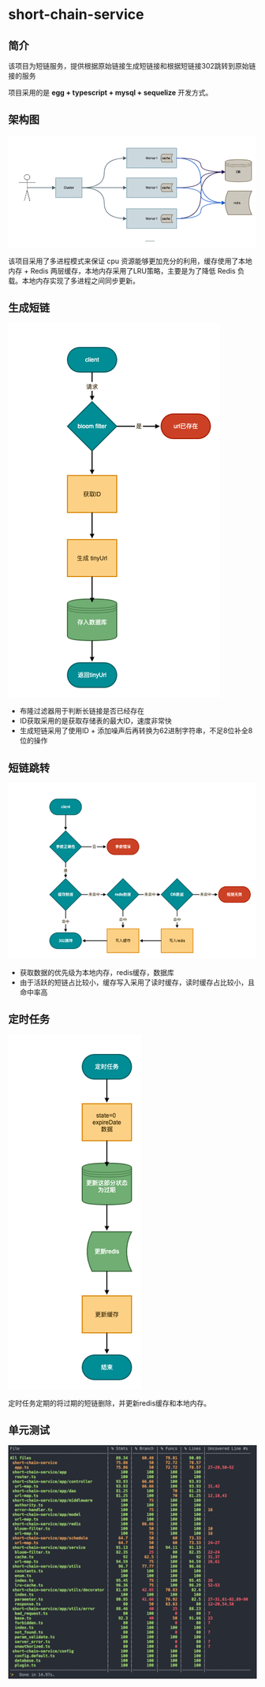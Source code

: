 # short-chain-service

## 简介

该项目为短链服务，提供根据原始链接生成短链接和根据短链接302跳转到原始链接的服务

项目采用的是 **egg + typescript + mysql + sequelize** 开发方式。

## 架构图

![architecture](https://raw.githubusercontent.com/weiruifeng/img-folder/main/short-chain-service/architecture.png)

该项目采用了多进程模式来保证 cpu 资源能够更加充分的利用，缓存使用了本地内存 + Redis 两层缓存，本地内存采用了LRU策略，主要是为了降低 Redis 负载。本地内存实现了多进程之间同步更新。

## 生成短链

![tinyUrl](https://raw.githubusercontent.com/weiruifeng/img-folder/main/short-chain-service/tiny-url.png)

* 布隆过滤器用于判断长链接是否已经存在
* ID获取采用的是获取存储表的最大ID，速度非常快
* 生成短链采用了使用ID + 添加噪声后再转换为62进制字符串，不足8位补全8位的操作
  
## 短链跳转

![originalUrl](https://raw.githubusercontent.com/weiruifeng/img-folder/main/short-chain-service/original-url.png)

* 获取数据的优先级为本地内存，redis缓存，数据库
* 由于活跃的短链占比较小，缓存写入采用了读时缓存，读时缓存占比较小，且命中率高

## 定时任务
![schedule](https://raw.githubusercontent.com/weiruifeng/img-folder/main/short-chain-service/schedule.png)

定时任务定期的将过期的短链删除，并更新redis缓存和本地内存。

## 单元测试
![schedule](https://raw.githubusercontent.com/weiruifeng/img-folder/main/short-chain-service/unit-test.png)
